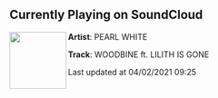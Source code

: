 ## Currently Playing on SoundCloud

[<img align="left" width="100" src="https://i1.sndcdn.com/artworks-kOhyhv5Y0TIcz59P-e6QrsQ-t500x500.jpg">](https://soundcloud.com/pearlywhite/woodbine?in=pearlywhite/sets/new-song-coming-late-may-early)

**Artist**: PEARL WHITE 

**Track**: WOODBINE ft. LILITH IS GONE

Last updated at 04/02/2021 09:25
